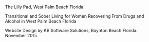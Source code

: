 The Lilly Pad, West Palm Beach Florida

Transitional and Sober Living for Women Recovering From Drugs and Alcohol in West Palm Beach Florida

Website Design by KB Software Solutions, Boynton Beach Florida. November 2015